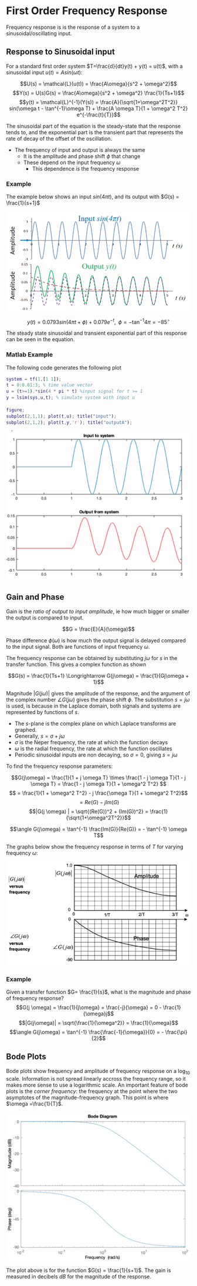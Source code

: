 # First Order Frequency Response

Frequency response is is the response of a system to a sinusoidal/oscillating input.

## Response to Sinusoidal input

For a standard first order system $T=\frac{d}{dt}y(t) + y(t) = u(t)$, with a sinusoidal input $u(t) = Asin(\omega t)$:

$$U(s) = \mathcal{L}(u(t)) = \frac{A\omega}{s^2 + \omega^2}$$
$$Y(s) = U(s)G(s) = \frac{A\omega}{s^2 + \omega^2} \frac{1}{Ts+1}$$
$$y(t) =  \mathcal{L}^{-1}(Y(s)) = \frac{A}{\sqrt{1+\omega^2T^2}} sin(\omega t - \tan^{-1}\omega T) + \frac{A \omega T}{1 + \omega^2 T^2} e^{-\frac{t}{T}}$$

The sinusoidal part of the equation is the steady-state that the response tends to, and the exponential part is the transient part that represents the rate of decay of the offset of the oscillation.

- The frequency of input and output is always the same
  - It is the amplitude and phase shift $\phi$ that change
  - These depend on the input frequency $\omega$
    - This dependence _is_ the frequency response

### Example

The example below shows an input $sin(4 \pi t)$, and its output with $G(s) = \frac{1}{s+1}$

![](./img/freq1-example.png)

$$y(t) = 0.0793sin(4\pi t + \phi) + 0.079 e^{-t}, \;\; \phi = -\tan^{-1} 4\pi = -85^{\circ}$$

The steady state sinusoidal and transient exponential part of this response can be seen in the equation.

### Matlab Example

The following code generates the following plot

```matlab
system = tf(1,[1 1]);
t = 0:0.01:3; % time value vector
u = (t>=1).*sin(4 * pi * t) %input signal for t >= 1
y = lsim(sys,u,t); % simulate system with input u

figure;
subplot(2,1,1); plot(t,u); title("input");
subplot(2,1,2); plot(t,y,'r'); title("outputA");
```

![](./img/freq1-matlab.png)

## Gain and Phase

Gain is the _ratio of output to input amplitude_, ie how much bigger or smaller the output is compared to input.

$$G = \frac{E}{A}(\omega)$$

Phase difference $\phi (\omega )$ is how much the output signal is delayed compared to the input signal. Both are functions of input frequency $\omega$.

The frequency response can be obtained by substituting $j \omega$ for $s$ in the transfer function. This gives a complex function as shown

$$G(s) = \frac{1}{Ts+1} \Longrightarrow G(j\omega) = \frac{1}{Gj\omega + 1}$$

Magnitude $|G(j \omega) |$ gives the amplitude of the response, and the argument of the complex number $\angle G(j \omega)$ gives the phase shift $\phi$. The substitution $s=j \omega$ is used, is because in the Laplace domain, both signals and systems are represented by functions of $s$.

- The $s$-plane is the complex plane on which Laplace transforms are graphed.
- Generally, $s=\sigma + j\omega$
- $\sigma$ is the Neper frequency, the rate at which the function decays
- $\omega$ is the radial frequency, the rate at which the function oscillates
- Periodic sinusoidal inputs are non decaying, so $\sigma = 0$, giving $s=j\omega$

To find the frequency response parameters:

$$G(j\omega) = \frac{1}{1 + j \omega T} \times \frac{1 - j \omega T}{1 - j \omega T} = \frac{1 - j \omega T}{1 + \omega^2 T^2} $$
$$ = \frac{1}{1 + \omega^2 T^2} - j \frac{\omega T}{1 + \omega^2 T^2}$$
$$ = Re(G) - j Im(G)$$
$$|G(j \omega) | = \sqrt{(Re(G))^2 + (Im(G))^2} = \frac{1}{\sqrt{1+\omega^2T^2}}$$

$$\angle G(j\omega) = \tan^{-1} \frac{Im(G)}{Re(G)} = - \tan^{-1} \omega T$$

The graphs below show the frequency response in terms of $T$ for varying frequency $\omega$:

![](./img/freq1-plots.png)

### Example

Given a transfer function $G= \frac{1}{s}$, what is the magnitude and phase of frequency response?
$$G(j \omega) = \frac{1}{j\omega} = \frac{-j}{\omega} = 0 - \frac{1}{\omega}j$$
$$|G(j\omega)| = \sqrt{\frac{1}{\omega^2}} = \frac{1}{\omega}$$
$$\angle G(j\omega) = \tan^{-1} \frac{\frac{-1}{\omega}}{0} = - \frac{\pi}{2}$$

## Bode Plots

Bode plots show frequency and amplitude of frequency response on a log$_{10}$ scale. Information is not spread linearly accross the frequency range, so it makes more sense to use a logarithmic scale. An important feature of bode plots is the _corner frequency_: the frequency at the point where the two asymptotes of the magnitude-frequency graph. This point is where $\omega =\frac{1}{T}$.

![](./img/bode-lot.png)

The plot above is for the function $G(s) = \frac{1}{s+1}$. The gain is measured in decibels $dB$ for the magnitude of the response.

